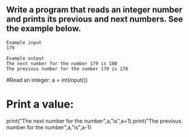 ## Write a program that reads an integer number and prints its previous and next numbers. See the example below.
```
Example input
179

Example output
The next number for the number 179 is 180
The previous number for the number 179 is 178
```
#Read an integer:
a = int(input())
# Print a value:
print("The next number for the number",a,"is",a+1)
print("The previous number for the number",a,"is",a-1)
